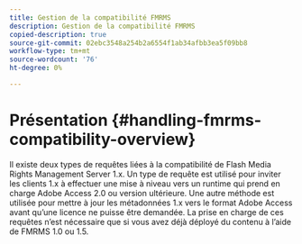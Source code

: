 ```yaml
---
title: Gestion de la compatibilité FMRMS
description: Gestion de la compatibilité FMRMS
copied-description: true
source-git-commit: 02ebc3548a254b2a6554f1ab34afbb3ea5f09bb8
workflow-type: tm+mt
source-wordcount: '76'
ht-degree: 0%

---
```


# Présentation {#handling-fmrms-compatibility-overview}

Il existe deux types de requêtes liées à la compatibilité de Flash Media Rights Management Server 1.x. Un type de requête est utilisé pour inviter les clients 1.x à effectuer une mise à niveau vers un runtime qui prend en charge Adobe Access 2.0 ou version ultérieure. Une autre méthode est utilisée pour mettre à jour les métadonnées 1.x vers le format Adobe Access avant qu’une licence ne puisse être demandée. La prise en charge de ces requêtes n’est nécessaire que si vous avez déjà déployé du contenu à l’aide de FMRMS 1.0 ou 1.5.

